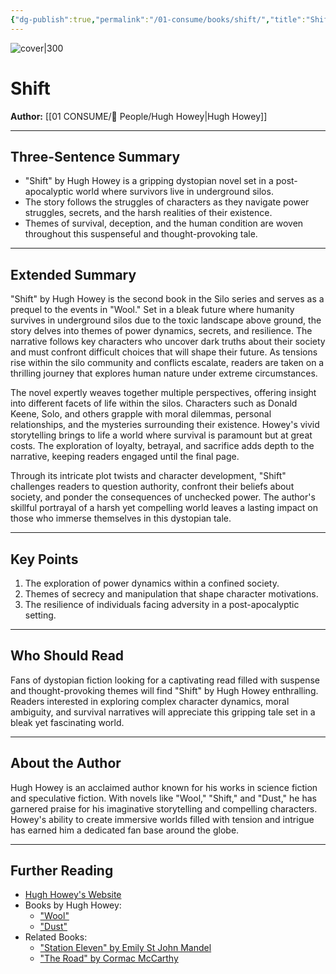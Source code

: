 ```yaml
---
{"dg-publish":true,"permalink":"/01-consume/books/shift/","title":"Shift","tags":["dystopian","survival","post-apocalyptic"]}
---
```



![cover|300](https://m.media-amazon.com/images/I/81fAGeMcSrL._AC_UF1000,1000_QL80_.jpg)
# Shift
**Author:** [[01 CONSUME/👥 People/Hugh Howey\|Hugh Howey]]

---

## Three-Sentence Summary
- "Shift" by Hugh Howey is a gripping dystopian novel set in a post-apocalyptic world where survivors live in underground silos.
- The story follows the struggles of characters as they navigate power struggles, secrets, and the harsh realities of their existence.
- Themes of survival, deception, and the human condition are woven throughout this suspenseful and thought-provoking tale.

---

## Extended Summary
"Shift" by Hugh Howey is the second book in the Silo series and serves as a prequel to the events in "Wool." Set in a bleak future where humanity survives in underground silos due to the toxic landscape above ground, the story delves into themes of power dynamics, secrets, and resilience. The narrative follows key characters who uncover dark truths about their society and must confront difficult choices that will shape their future. As tensions rise within the silo community and conflicts escalate, readers are taken on a thrilling journey that explores human nature under extreme circumstances.

The novel expertly weaves together multiple perspectives, offering insight into different facets of life within the silos. Characters such as Donald Keene, Solo, and others grapple with moral dilemmas, personal relationships, and the mysteries surrounding their existence. Howey's vivid storytelling brings to life a world where survival is paramount but at great costs. The exploration of loyalty, betrayal, and sacrifice adds depth to the narrative, keeping readers engaged until the final page.

Through its intricate plot twists and character development, "Shift" challenges readers to question authority, confront their beliefs about society, and ponder the consequences of unchecked power. The author's skillful portrayal of a harsh yet compelling world leaves a lasting impact on those who immerse themselves in this dystopian tale.

---

## Key Points
1. The exploration of power dynamics within a confined society.
2. Themes of secrecy and manipulation that shape character motivations.
3. The resilience of individuals facing adversity in a post-apocalyptic setting.

---

## Who Should Read
Fans of dystopian fiction looking for a captivating read filled with suspense and thought-provoking themes will find "Shift" by Hugh Howey enthralling. Readers interested in exploring complex character dynamics, moral ambiguity, and survival narratives will appreciate this gripping tale set in a bleak yet fascinating world.

---

## About the Author
Hugh Howey is an acclaimed author known for his works in science fiction and speculative fiction. With novels like "Wool," "Shift," and "Dust," he has garnered praise for his imaginative storytelling and compelling characters. Howey's ability to create immersive worlds filled with tension and intrigue has earned him a dedicated fan base around the globe.

---

## Further Reading
- [Hugh Howey's Website](https://hughhowey.com/)
- Books by Hugh Howey:
  - ["Wool"](https://www.goodreads.com/book/show/13453029-wool)
  - ["Dust"](https://www.goodreads.com/book/show/17333308-dust)
- Related Books:
  - ["Station Eleven" by Emily St John Mandel](https://www.goodreads.com/book/show/20170404-station-eleven)
  - ["The Road" by Cormac McCarthy](https://www.goodreads.com/book/show/6288.The_Road)

